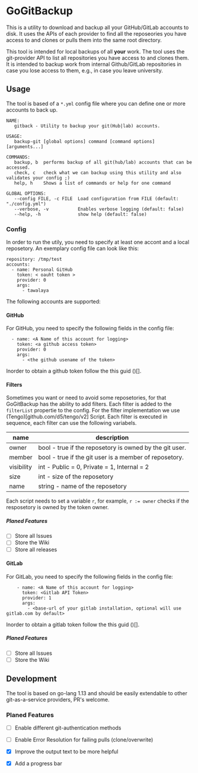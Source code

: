 # GoGitBackup

This is a utility to download and backup all your GitHub/GitLab accounts to disk.
It uses the APIs of each provider to find all the reposeories you have access to and clones or pulls them into the same root directory. 

This tool is intended for local backups of all __your__ work. The tool uses the git-provider API to list all repositories you have access to and clones them. It is intended to backup work from internal Github/GitLab repositories in case you lose access to them, e.g., in case you leave university.

## Usage
The tool is based of a `*.yml` config file where you can define one or more accounts to back up.

```
NAME:
   gitback - Utility to backup your git(Hub|lab) accounts.

USAGE:
   backup-git [global options] command [command options] [arguments...]

COMMANDS:
   backup, b  performs backup of all git(hub/lab) accounts that can be accessed.
   check, c   check what we can backup using this utility and also validates your config ;)
   help, h    Shows a list of commands or help for one command

GLOBAL OPTIONS:
   --config FILE, -c FILE  Load configuration from FILE (default: "./config.yml")
   --verbose, -v           Enables verbose logging (default: false)
   --help, -h              show help (default: false)

```

### Config
In order to run the utily, you need to specify at least one accont and a local reposetory. 
An exemplary config file can look like this:
```
repository: /tmp/test
accounts:
  - name: Personal GitHub
    token: < oauht token >
    provider: 0
    args:
      - tawalaya
```
The following accounts are supported:

#### GitHub
For GitHub, you need to specify the following fields in the config file:
```
  - name: <A Name of this account for logging>
    token: <a github access token>
    provider: 0
    args:
      - <the github usename of the token>
```

Inorder to obtain a github token follow the this guid ()[]. 
#### Filters
Sometimes you want or need to avoid some reposetories, for that GoGitBackup has the ability to add filters.
Each filter is added to the `filterList` propertie to the config. For the filter implementation we use (Tengo)[github.com/d5/tengo/v2] Script. Each filter is executed in sequence, each filter can use the following variabels.

| name | description |
| ---- | ----------- |
| owner | bool - true if the reposetory is owned by the git user. | 
| member| bool - true if the git user is a member of reposetory. |
| visibility | int - Public = 0, Private = 1, Internal = 2 | 
| size | int - size of the reposetory | 
| name | string - name of the reposetory |

Each script needs to set a variable `r`, for example, `r := owner` checks if the resposetory is owned by the token owner. 
##### Planed Features

 - [ ] Store all Issues
 - [ ] Store the Wiki
 - [ ] Store all releases
 
 #### GitLab
 For GitLab, you need to specify the following fields in the config file:
 ```
     - name: <A Name of this account for logging>
       token: <Gitlab API Token>
       provider: 1
       args:
         - <base-url of your gitlab installation, optional will use gitlab.com by default>
 ```
 
 Inorder to obtain a gitlab token follow the this guid ()[]. 
 
##### Planed Features

 - [ ] Store all Issues
 - [ ] Store the Wiki

## Development
The tool is based on go-lang 1.13 and should be easily extendable to other git-as-a-service providers, PR's welcome.
 
### Planed Features
 - [ ] Enable different git-authentication methods
 - [ ] Enable Error Resolution for failing pulls (clone/overwrite)
 - [x] Improve the output text to be more helpful
 - [x] Add a progress bar

